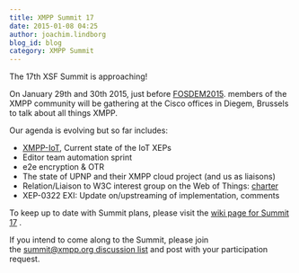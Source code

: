 ```yaml
---
title: XMPP Summit 17
date: 2015-01-08 04:25
author: joachim.lindborg
blog_id: blog
category: XMPP Summit
---
```


The 17th XSF Summit is approaching!

On January 29th and 30th 2015, just before [FOSDEM2015](http://wiki.xmpp.org/web/FOSDEM_2015). members of the XMPP community will be gathering at the Cisco offices in Diegem, Brussels to talk about all things XMPP.

Our agenda is evolving but so far includes:

-   [XMPP-IoT](http://xmpp-iot.org), Current state of the IoT XEPs
-   Editor team automation sprint
-   e2e encryption & OTR
-   The state of UPNP and their XMPP cloud project (and us as liaisons)
-   Relation/Liaison to W3C interest group on the Web of Things: [charter](http://www.w3.org/2014/12/wot-ig-charter.html)
-   XEP-0322 EXI: Update on/upstreaming of implementation, comments

To keep up to date with Summit plans, please visit the [wiki page for Summit 17](http://wiki.xmpp.org/web/Summit_17) .

If you intend to come along to the Summit, please join the [summit@xmpp.org discussion list](https://mail.jabber.org/mailman/listinfo/summit) and post with your participation request.
 
